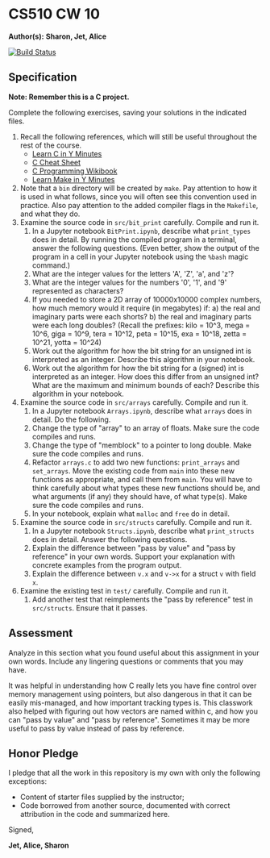 # CS510 CW 10

**Author(s):** **Sharon, Jet, Alice**

[![Build Status](https://travis-ci.org/chapman-cs510-2017f/cw-10-alice-sharon-jet.svg?branch=master)](https://travis-ci.org/chapman-cs510-2017f/cw-10-alice-sharon-jet)

## Specification

**Note: Remember this is a C project.**

Complete the following exercises, saving your solutions in the indicated files. 

1. Recall the following references, which will still be useful throughout the rest of the course.
    * [Learn C in Y Minutes](https://learnxinyminutes.com/docs/c/)
    * [C Cheat Sheet](https://www.cheatography.com/ashlyn-black/cheat-sheets/c-reference/)
    * [C Programming Wikibook](https://en.wikibooks.org/wiki/C_Programming)
    * [Learn Make in Y Minutes](https://learnxinyminutes.com/docs/make/)
1. Note that a ```bin``` directory will be created by ```make```. Pay attention to how it is used in what follows, since you will often see this convention used in practice. Also pay attention to the added compiler flags in the ```Makefile```, and what they do.
1. Examine the source code in ```src/bit_print``` carefully. Compile and run it.
    1. In a Jupyter notebook ```BitPrint.ipynb```, describe what ```print_types``` does in detail. By running the compiled program in a terminal, answer the following questions. (Even better, show the output of the program in a cell in your Jupyter notebook using the `%bash` magic command.)
    1. What are the integer values for the letters 'A', 'Z', 'a', and 'z'?
    1. What are the integer values for the numbers '0', '1', and '9' represented as characters?
    1. If you needed to store a 2D array of 10000x10000 complex numbers, how much memory would it require (in megabytes) if: a) the real and imaginary parts were each shorts? b) the real and imaginary parts were each long doubles? (Recall the prefixes: kilo = 10^3, mega = 10^6, giga = 10^9, tera = 10^12, peta = 10^15, exa = 10^18, zetta = 10^21, yotta = 10^24)
    1. Work out the algorithm for how the bit string for an unsigned int is interpreted as an integer. Describe this algorithm in your notebook.
    1. Work out the algorithm for how the bit string for a (signed) int is interpreted as an integer. How does this differ from an unsigned int? What are the maximum and minimum bounds of each? Describe this algorithm in your notebook.
1. Examine the source code in ```src/arrays``` carefully. Compile and run it.
    1. In a Jupyter notebook ```Arrays.ipynb```, describe what ```arrays``` does in detail. Do the following.
    1. Change the type of "array" to an array of floats. Make sure the code compiles and runs.
    1. Change the type of "memblock" to a pointer to long double. Make sure the code compiles and runs.
    1. Refactor ```arrays.c``` to add two new functions: ```print_arrays``` and ```set_arrays```. Move the existing code from ```main``` into these new functions as appropriate, and call them from ```main```. You will have to think carefully about what types these new functions should be, and what arguments (if any) they should have, of what type(s). Make sure the code compiles and runs.
    1. In your notebook, explain what ```malloc``` and ```free``` do in detail.
1. Examine the source code in ```src/structs``` carefully. Compile and run it.
    1. In a Jupyter notebook ```Structs.ipynb```, describe what ```print_structs``` does in detail. Answer the following questions.
    1. Explain the difference between "pass by value" and "pass by reference" in your own words. Support your explanation with concrete examples from the program output.
    1. Explain the difference between ```v.x``` and ```v->x``` for a struct ```v``` with field ```x```.
1. Examine the existing test in ```test/``` carefully. Compile and run it.
    1. Add another test that reimplements the "pass by reference" test in ```src/structs```. Ensure that it passes.

## Assessment

Analyze in this section what you found useful about this assignment in your own words. Include any lingering questions or comments that you may have.

It was helpful in understanding how C really lets you have fine control over memory management using pointers, but also dangerous in that it can be easily mis-managed, and how important tracking types is. This classwork also helped with figuring out how vectors are named within c, and how you can "pass by value" and "pass by reference". Sometimes it may be more useful to pass by value instead of pass by reference.

## Honor Pledge

I pledge that all the work in this repository is my own with only the following exceptions:

* Content of starter files supplied by the instructor;
* Code borrowed from another source, documented with correct attribution in the code and summarized here.

Signed,

**Jet, Alice, Sharon**
